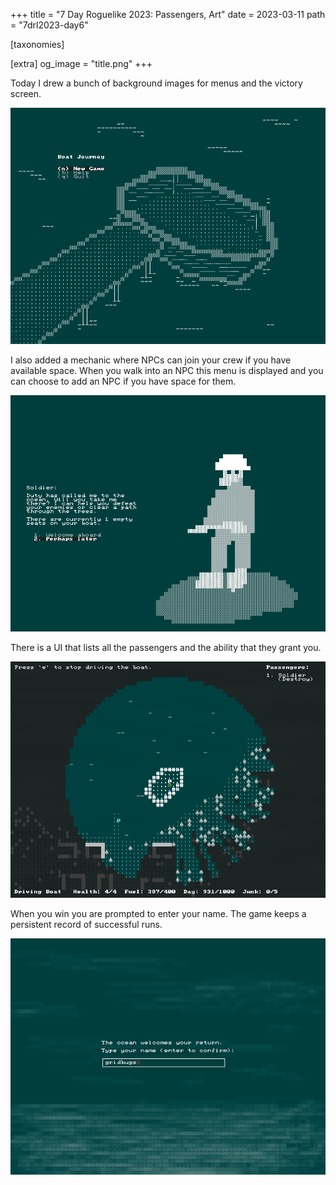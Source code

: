 +++
title = "7 Day Roguelike 2023: Passengers, Art"
date = 2023-03-11
path = "7drl2023-day6"

[taxonomies]

[extra]
og_image = "title.png"
+++

Today I drew a bunch of background images for menus and the victory screen.

![Title screen showing main menu and a picture of a boat](title.png)

<!-- more -->

I also added a mechanic where NPCs can join your crew if you have available
space. When you walk into an NPC this menu is displayed and you can choose to
add an NPC if you have space for them.

![Screenshot showing dialogue menu for adding a passenger to the boat](soldier.png)

There is a UI that lists all the passengers and the ability that they grant you.

![Screenshot showing passenger ui](screenshot.png)

When you win you are prompted to enter your name. The game keeps a persistent
record of successful runs.

![Screenshot showing the end text and prompt to enter player's name with a picture of the ocean as the background](end.png)
